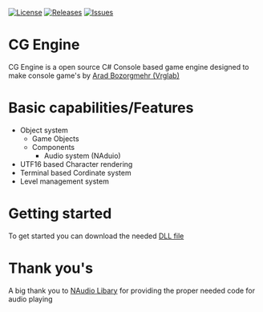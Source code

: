 [![License](https://img.shields.io/github/license/vrglab/CG-Engine)](LICENSE) [![Releases](https://img.shields.io/github/v/release/vrglab/CG-Engine)](https://github.com/vrglab/CG-Engine/releases) [![Issues](https://img.shields.io/bitbucket/issues/vrglab/CG-Engine)](https://github.com/vrglab/CG-Engine/issues)
# CG Engine
CG Engine is a open source C# Console based game engine designed to make console game's by [Arad Bozorgmehr (Vrglab)](https://twitter.com/arad_bozorgmehr) 

# Basic capabilities/Features
* Object system
  * Game Objects
  * Components
    * Audio system (NAduio)
* UTF16 based Character rendering
* Terminal based Cordinate system
* Level management system

# Getting started
To get started you can download the needed [DLL file](https://github.com/vrglab/Console-game-engine/releases)

# Thank you's
A big thank you to [NAudio Libary](https://github.com/naudio/NAudio) for providing the proper needed code for audio playing
